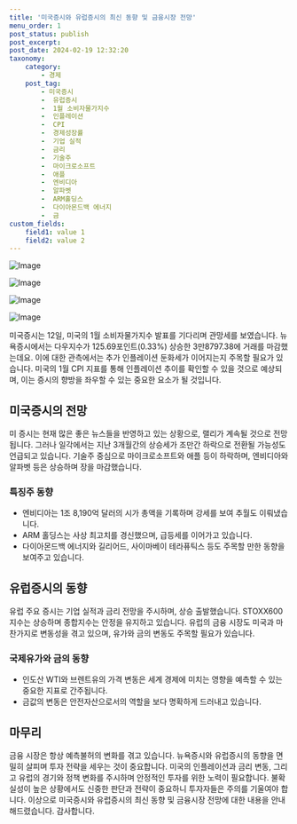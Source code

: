 ```yaml
---
title: '미국증시와 유럽증시의 최신 동향 및 금융시장 전망'
menu_order: 1
post_status: publish
post_excerpt: 
post_date: 2024-02-19 12:32:20
taxonomy:
    category:
        - 경제
    post_tag:
        - 미국증시
        -  유럽증시
        -  1월 소비자물가지수
        -  인플레이션
        -  CPI
        -  경제성장률
        -  기업 실적
        -  금리
        -  기술주
        -  마이크로소프트
        -  애플
        -  엔비디아
        -  알파벳
        -  ARM홀딩스
        -  다이아몬드백 에너지
        -  금
custom_fields:
    field1: value 1
    field2: value 2
---
```


![Image](https://imgnews.pstatic.net/image/215/2024/02/13/A202402130020_1_20240213081201380.jpg?type=w647)

![Image](https://imgnews.pstatic.net/image/215/2024/02/13/A202402130020_2_20240213081201384.jpg?type=w647)

![Image](https://imgnews.pstatic.net/image/215/2024/02/13/A202402130020_3_20240213081201387.jpg?type=w647)

![Image](https://imgnews.pstatic.net/image/215/2024/02/13/A202402130020_4_20240213081201390.jpg?type=w647)

미국증시는 12일, 미국의 1월 소비자물가지수 발표를 기다리며 관망세를 보였습니다. 뉴욕증시에서는 다우지수가 125.69포인트(0.33%) 상승한 3만8797.38에 거래를 마감했는데요. 이에 대한 관측에서는 추가 인플레이션 둔화세가 이어지는지 주목할 필요가 있습니다. 미국의 1월 CPI 지표를 통해 인플레이션 추이를 확인할 수 있을 것으로 예상되며, 이는 증시의 향방을 좌우할 수 있는 중요한 요소가 될 것입니다.
## 미국증시의 전망
미 증시는 현재 많은 좋은 뉴스들을 반영하고 있는 상황으로, 랠리가 계속될 것으로 전망됩니다. 그러나 일각에서는 지난 3개월간의 상승세가 조만간 하락으로 전환될 가능성도 언급되고 있습니다. 기술주 중심으로 마이크로소프트와 애플 등이 하락하며, 엔비디아와 알파벳 등은 상승하며 장을 마감했습니다.
### 특징주 동향
- 엔비디아는 1조 8,190억 달러의 시가 총액을 기록하며 강세를 보여 추월도 이뤄냈습니다.
- ARM 홀딩스는 사상 최고치를 경신했으며, 급등세를 이어가고 있습니다.
- 다이아몬드백 에너지와 길리어드, 사이마베이 테라퓨틱스 등도 주목할 만한 동향을 보여주고 있습니다.
## 유럽증시의 동향
유럽 주요 증시는 기업 실적과 금리 전망을 주시하며, 상승 출발했습니다. STOXX600지수는 상승하며 종합지수는 안정을 유지하고 있습니다. 유럽의 금융 시장도 미국과 마찬가지로 변동성을 겪고 있으며, 유가와 금의 변동도 주목할 필요가 있습니다.
### 국제유가와 금의 동향
- 인도산 WTI와 브렌트유의 가격 변동은 세계 경제에 미치는 영향을 예측할 수 있는 중요한 지표로 간주됩니다.
- 금값의 변동은 안전자산으로서의 역할을 보다 명확하게 드러내고 있습니다.
## 마무리
금융 시장은 항상 예측불허의 변화를 겪고 있습니다. 뉴욕증시와 유럽증시의 동향을 면밀히 살피며 투자 전략을 세우는 것이 중요합니다. 미국의 인플레이션과 금리 변동, 그리고 유럽의 경기와 정책 변화를 주시하며 안정적인 투자를 위한 노력이 필요합니다. 불확실성이 높은 상황에서도 신중한 판단과 전략이 중요하니 투자자들은 주의를 기울여야 합니다. 
이상으로 미국증시와 유럽증시의 최신 동향 및 금융시장 전망에 대한 내용을 안내해드렸습니다. 감사합니다.
